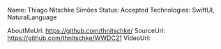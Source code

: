 Name: Thiago Nitschke Simões
Status: Accepted
Technologies: SwiftUI, NaturalLanguage

AboutMeUrl: https://github.com/thnitschke/
SourceUrl: https://github.com/thnitschke/WWDC21
VideoUrl: 

<!---
EXAMPLE
Name: John Appleseed
Status: Submitted <or> Winner <or> Distinguished <or> Rejected
Technologies: SwiftUI, RealityKit, CoreGraphic

AboutMeUrl: https://linkedin.com/in/johnappleseed
SourceUrl: https://github.com/johnappleseed/wwdc2025
VideoUrl: https://youtu.be/ABCDE123456
-->

